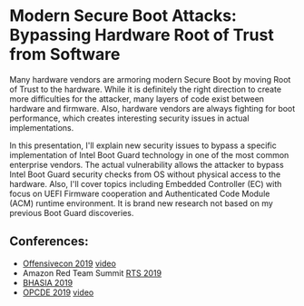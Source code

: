 # Modern Secure Boot Attacks: Bypassing Hardware Root of Trust from Software
Many hardware vendors are armoring modern Secure Boot by moving Root of Trust to the hardware. While it is definitely the right direction to create more difficulties for the attacker, many layers of code exist between hardware and firmware. Also, hardware vendors are always fighting for boot performance, which creates interesting security issues in actual implementations.

In this presentation, I'll explain new security issues to bypass a specific implementation of Intel Boot Guard technology in one of the most common enterprise vendors. The actual vulnerability allows the attacker to bypass Intel Boot Guard security checks from OS without physical access to the hardware. Also, I'll cover topics including Embedded Controller (EC) with focus on UEFI Firmware cooperation and Authenticated Code Module (ACM) runtime environment. It is brand new research not based on my previous Boot Guard discoveries.


## Conferences:
* [Offensivecon 2019](https://www.offensivecon.org/speakers/2019/alex-matrosov.html) [video](https://www.youtube.com/watch?v=Ap-2CnoyBek)
* Amazon Red Team Summit [RTS 2019](https://redteamsummit.com)
* [BHASIA 2019](https://www.blackhat.com/asia-19/briefings/schedule/#modern-secure-boot-attacks-bypassing-hardware-root-of-trust-from-software-13950)
* [OPCDE 2019](https://emirates.opcde.com/speaker/alex-matrosov/) [video](https://www.youtube.com/watch?v=TuaP7fG4_rk)
